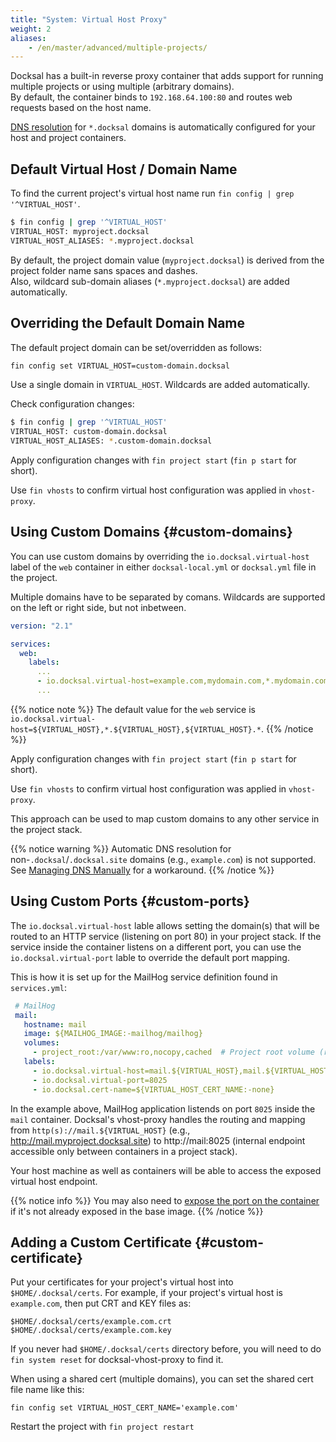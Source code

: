 ```yaml
---
title: "System: Virtual Host Proxy"
weight: 2
aliases:
    - /en/master/advanced/multiple-projects/
---
```



Docksal has a built-in reverse proxy container that adds support for running multiple projects or using multiple (arbitrary domains).  
By default, the container binds to `192.168.64.100:80` and routes web requests based on the host name.

[DNS resolution](/core/system-dns/) for `*.docksal` domains is automatically configured for your host and project containers. 


## Default Virtual Host / Domain Name

To find the current project's virtual host name run `fin config | grep '^VIRTUAL_HOST'`.

```bash
$ fin config | grep '^VIRTUAL_HOST'
VIRTUAL_HOST: myproject.docksal
VIRTUAL_HOST_ALIASES: *.myproject.docksal
```

By default, the project domain value (`myproject.docksal`) is derived from the project folder name sans spaces and dashes.  
Also, wildcard sub-domain aliases (`*.myproject.docksal`) are added automatically.


## Overriding the Default Domain Name

The default project domain can be set/overridden as follows:

```bash
fin config set VIRTUAL_HOST=custom-domain.docksal
```

Use a single domain in `VIRTUAL_HOST`. Wildcards are added automatically.

Check configuration changes:

````bash
$ fin config | grep '^VIRTUAL_HOST'
VIRTUAL_HOST: custom-domain.docksal
VIRTUAL_HOST_ALIASES: *.custom-domain.docksal
````

Apply configuration changes with `fin project start` (`fin p start` for short).

Use `fin vhosts` to confirm virtual host configuration was applied in `vhost-proxy`.


## Using Custom Domains {#custom-domains}

You can use custom domains by overriding the `io.docksal.virtual-host` label of the `web` container in 
either `docksal-local.yml` or `docksal.yml` file in the project.

Multiple domains have to be separated by comans. Wildcards are supported on the left or right side, but not inbetween.

```yaml
version: "2.1"

services:
  web:
    labels:
      ...
      - io.docksal.virtual-host=example.com,mydomain.com,*.mydomain.com
      ...
```

{{% notice note %}}
The default value for the `web` service is `io.docksal.virtual-host=${VIRTUAL_HOST},*.${VIRTUAL_HOST},${VIRTUAL_HOST}.*`.
{{% /notice %}}

Apply configuration changes with `fin project start` (`fin p start` for short).

Use `fin vhosts` to confirm virtual host configuration was applied in `vhost-proxy`.

This approach can be used to map custom domains to any other service in the project stack.

{{% notice warning %}}
Automatic DNS resolution for non-`.docksal`/`.docksal.site` domains (e.g., `example.com`) is not supported. See [Managing DNS Manually](/core/system-dns#manual) 
for a workaround.
{{% /notice %}}

## Using Custom Ports {#custom-ports}

The `io.docksal.virtual-host` lable allows setting the domain(s) that will be routed to an HTTP service (listening on port 80) in your project stack.
If the service inside the container listens on a different port, you can use the `io.docksal.virtual-port` lable to override the default port mapping.

This is how it is set up for the MailHog service definition found in `services.yml`:

```yaml
 # MailHog
 mail:
   hostname: mail
   image: ${MAILHOG_IMAGE:-mailhog/mailhog}
   volumes:
     - project_root:/var/www:ro,nocopy,cached  # Project root volume (read-only)
   labels:
     - io.docksal.virtual-host=mail.${VIRTUAL_HOST},mail.${VIRTUAL_HOST}.*
     - io.docksal.virtual-port=8025
     - io.docksal.cert-name=${VIRTUAL_HOST_CERT_NAME:-none}
```

In the example above, MailHog application listends on port `8025` inside the `mail` container.
Docksal's vhost-proxy handles the routing and mapping from `http(s)://mail.${VIRTUAL_HOST}` (e.g., http://mail.myproject.docksal.site) to http://mail:8025 (internal endpoint accessible only between containers in a project stack).

Your host machine as well as containers will be able to access the exposed virtual host endpoint.

{{% notice info %}}
You may also need to [expose the port on the container](https://docs.docker.com/compose/compose-file/compose-file-v2/#expose)
if it's not already exposed in the base image.
{{% /notice %}}

## Adding a Custom Certificate {#custom-certificate}

Put your certificates for your project's virtual host into `$HOME/.docksal/certs`. 
For example, if your project's virtual host is `example.com`, then put CRT and KEY files as:

```
$HOME/.docksal/certs/example.com.crt
$HOME/.docksal/certs/example.com.key
```

If you never had `$HOME/.docksal/certs` directory before, you will need to do 
`fin system reset` for docksal-vhost-proxy to find it.

When using a shared cert (multiple domains), you can set the shared cert file name like this:

```
fin config set VIRTUAL_HOST_CERT_NAME='example.com'
```

Restart the project with `fin project restart`
